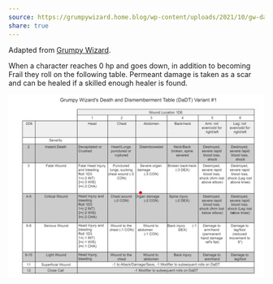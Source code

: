 ```yaml
---  
source: https://grumpywizard.home.blog/wp-content/uploads/2021/10/gw-dadt-1.0.pdf  
share: true  
---  
```

Adapted from [Grumpy Wizard](https://grumpywizard.home.blog/wp-content/uploads/2021/10/gw-dadt-1.0.pdf).  
  
When a character reaches 0 hp and goes down, in addition to becoming Frail they roll on the following table. Permeant damage is taken as a scar and can be healed if a skilled enough healer is found.  
  
![Pasted image 20240426165154.png](../Meta/Resources/Attachements/Pasted%20image%2020240426165154.png)